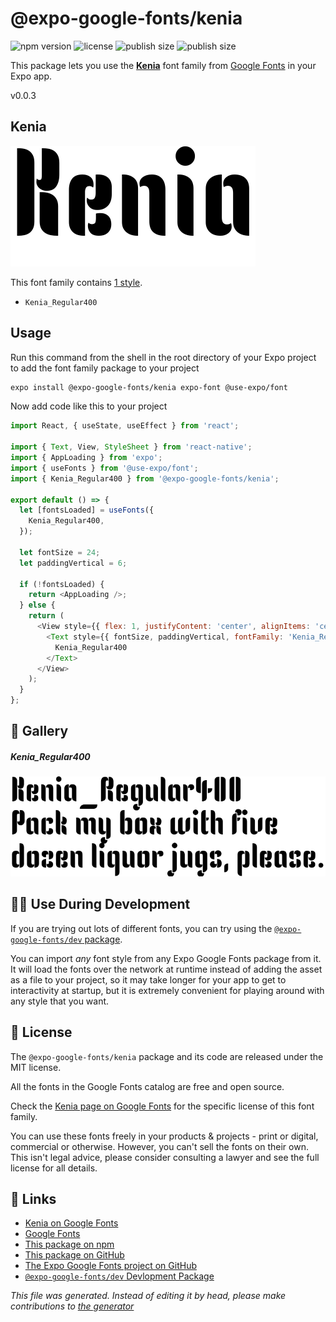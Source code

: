 # @expo-google-fonts/kenia

![npm version](https://flat.badgen.net/npm/v/@expo-google-fonts/kenia)
![license](https://flat.badgen.net/github/license/expo/google-fonts)
![publish size](https://flat.badgen.net/packagephobia/install/@expo-google-fonts/kenia)
![publish size](https://flat.badgen.net/packagephobia/publish/@expo-google-fonts/kenia)

This package lets you use the [**Kenia**](https://fonts.google.com/specimen/Kenia) font family from [Google Fonts](https://fonts.google.com/) in your Expo app.

v0.0.3

## Kenia

![Kenia](./font-family.png)

This font family contains [1 style](#gallery).

- `Kenia_Regular400`

## Usage

Run this command from the shell in the root directory of your Expo project to add the font family package to your project
```sh
expo install @expo-google-fonts/kenia expo-font @use-expo/font
```

Now add code like this to your project
```js
import React, { useState, useEffect } from 'react';

import { Text, View, StyleSheet } from 'react-native';
import { AppLoading } from 'expo';
import { useFonts } from '@use-expo/font';
import { Kenia_Regular400 } from '@expo-google-fonts/kenia';

export default () => {
  let [fontsLoaded] = useFonts({
    Kenia_Regular400,
  });

  let fontSize = 24;
  let paddingVertical = 6;

  if (!fontsLoaded) {
    return <AppLoading />;
  } else {
    return (
      <View style={{ flex: 1, justifyContent: 'center', alignItems: 'center' }}>
        <Text style={{ fontSize, paddingVertical, fontFamily: 'Kenia_Regular400' }}>
          Kenia_Regular400
        </Text>
      </View>
    );
  }
};

```

## 🔡 Gallery

##### Kenia_Regular400
![Kenia_Regular400](./504cbb4c7a6888c5333bff718cde206f914f047b6247076cd4033f6457a2a9a6.ttf.png)


## 👩‍💻 Use During Development

If you are trying out lots of different fonts, you can try using the [`@expo-google-fonts/dev` package](https://github.com/expo/google-fonts/tree/master/font-packages/dev#readme).

You can import *any* font style from any Expo Google Fonts package from it. It will load the fonts
over the network at runtime instead of adding the asset as a file to your project, so it may take longer
for your app to get to interactivity at startup, but it is extremely convenient
for playing around with any style that you want.

## 📖 License

The `@expo-google-fonts/kenia` package and its code are released under the MIT license.

All the fonts in the Google Fonts catalog are free and open source.

Check the [Kenia page on Google Fonts](https://fonts.google.com/specimen/Kenia) for the specific license of this font family.

You can use these fonts freely in your products & projects - print or digital, commercial or otherwise. However, you can't sell the fonts on their own. This isn't legal advice, please consider consulting a lawyer and see the full license for all details.

## 🔗 Links

- [Kenia on Google Fonts](https://fonts.google.com/specimen/Kenia)
- [Google Fonts](https://fonts.google.com/)
- [This package on npm](https://www.npmjs.com/package/@expo-google-fonts/kenia)
- [This package on GitHub](https://github.com/expo/google-fonts/tree/master/font-packages/kenia)
- [The Expo Google Fonts project on GitHub](https://github.com/expo/google-fonts)
- [`@expo-google-fonts/dev` Devlopment Package](https://github.com/expo/google-fonts/tree/master/font-packages/dev)


*This file was generated. Instead of editing it by head, please make contributions to [the generator](https://github.com/expo/google-fonts/tree/master/packages/generator)*
